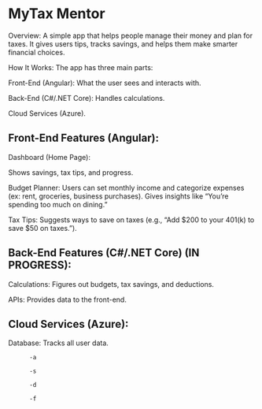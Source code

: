 # MyTax Mentor

Overview:
A simple app that helps people manage their money and plan for taxes. It gives users tips, tracks savings, and helps them make smarter financial choices.

How It Works:
The app has three main parts:

Front-End (Angular): What the user sees and interacts with.

Back-End (C#/.NET Core): Handles calculations.

Cloud Services (Azure).

## Front-End Features (Angular):
Dashboard (Home Page):

Shows savings, tax tips, and progress.

Budget Planner:
Users can set monthly income and categorize expenses (ex: rent, groceries, business purchases).
Gives insights like “You’re spending too much on dining.”

Tax Tips:
Suggests ways to save on taxes (e.g., “Add $200 to your 401(k) to save $50 on taxes.”).


## Back-End Features (C#/.NET Core) (IN PROGRESS):
Calculations:
Figures out budgets, tax savings, and deductions.

APIs:
Provides data to the front-end.

## Cloud Services (Azure): 

Database: Tracks all user data.

          -a
          
          -s
          
          -d
          
          -f
